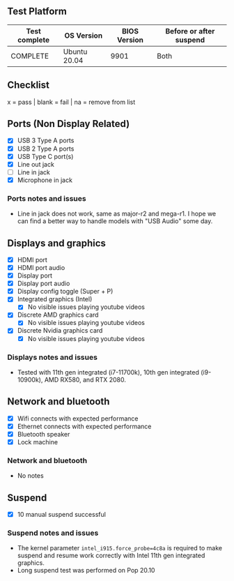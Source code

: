 ## Test Platform

| Test complete | OS Version     | BIOS Version | Before or after suspend |
| ------------- | -------------- | ------------ | ----------------------- |
| COMPLETE      | Ubuntu 20.04   | 9901         | Both                    |

## Checklist
x = pass | blank = fail | na = remove from list

## Ports (Non Display Related)

- [x] USB 3 Type A ports
- [x] USB 2 Type A ports
- [x] USB Type C port(s)
- [x] Line out jack
- [ ] Line in jack
- [x] Microphone in jack

### Ports notes and issues

- Line in jack does not work, same as major-r2 and mega-r1. I hope we can find a better way to handle models with "USB Audio" some day.

## Displays and graphics

- [x] HDMI port
- [x] HDMI port audio
- [x] Display port
- [x] Display port audio
- [x] Display config toggle (Super + P)
- [x] Integrated graphics (Intel) 
  - [x] No visible issues playing youtube videos
- [x] Discrete AMD graphics card
  - [x] No visible issues playing youtube videos
- [x] Discrete Nvidia graphics card
  - [x] No visible issues playing youtube videos

### Displays notes and issues

- Tested with 11th gen integrated (i7-11700k), 10th gen integrated (i9-10900k), AMD RX580, and RTX 2080.

## Network and bluetooth

- [x] Wifi connects with expected performance
- [x] Ethernet connects with expected performance
- [x] Bluetooth speaker
- [x] Lock machine

### Network and bluetooth

- No notes

## Suspend

- [x] 10 manual suspend successful

### Suspend notes and issues

- The kernel parameter `intel_i915.force_probe=4c8a` is required to make suspend and resume work correctly with Intel 11th gen integrated graphics.
- Long suspend test was performed on Pop 20.10


